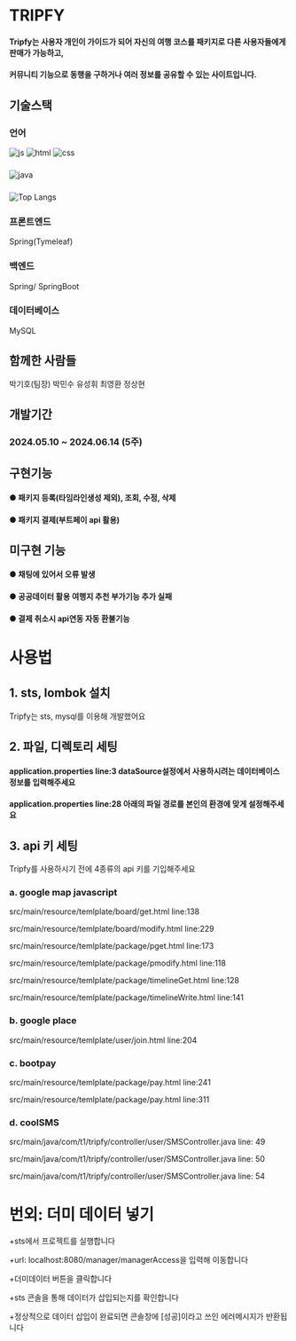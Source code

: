 # TRIPFY
#### Tripfy는 사용자 개인이 가이드가 되어 자신의 여행 코스를 패키지로 다른 사용자들에게 판매가 가능하고,
#### 커뮤니티 기능으로 동행을 구하거나 여러 정보를 공유할 수 있는 사이트입니다.

## 기술스택

### 언어
![js](https://img.shields.io/badge/JavaScript-F7DF1E?style=for-the-badge&logo=JavaScript&logoColor=white)
![html](https://img.shields.io/badge/HTML-239120?style=for-the-badge&logo=html5&logoColor=white)
![css](https://img.shields.io/badge/CSS-239120?&style=for-the-badge&logo=css3&logoColor=white)
###
![java](https://img.shields.io/badge/Java-ED8B00?style=for-the-badge&logo=openjdk&logoColor=white)


### 
![Top Langs](https://github-readme-stats.vercel.app/api/top-langs/?username=Burgundysocks)

### 프론트엔드
Spring(Tymeleaf)

### 백엔드
Spring/ SpringBoot

### 데이터베이스
MySQL

## 함께한 사람들
박기호(팀장) 박민수 유성휘 최영환 정상현

## 개발기간
### 2024.05.10 ~ 2024.06.14 (5주)

## 구현기능
#### ● 패키지 등록(타임라인생성 제외), 조회, 수정, 삭제
#### ● 패키지 결제(부트페이 api 활용)

## 미구현 기능
#### ● 채팅에 있어서 오류 발생
#### ● 공공데이터 활용 여행지 추천 부가기능 추가 실패
#### ● 결제 취소시 api연동 자동 환불기능


# 사용법
## 1. sts, lombok 설치
Tripfy는 sts, mysql를 이용해 개발했어요

## 2. 파일, 디렉토리 세팅
#### application.properties line:3 dataSource설정에서 사용하시려는 데이터베이스 정보를 입력해주세요
#### application.properties line:28 아래의 파일 경로를 본인의 환경에 맞게 설정해주세요

## 3. api 키 세팅
Tripfy를 사용하시기 전에 4종류의 api 키를 기입해주세요

### a. google map javascript
src/main/resource/temlplate/board/get.html line:138

src/main/resource/temlplate/board/modify.html line:229

src/main/resource/temlplate/package/pget.html line:173

src/main/resource/temlplate/package/pmodify.html line:118

src/main/resource/temlplate/package/timelineGet.html line:128

src/main/resource/temlplate/package/timelineWrite.html line:141

### b. google place
src/main/resource/temlplate/user/join.html line:204

### c. bootpay
src/main/resource/temlplate/package/pay.html line:241

src/main/resource/temlplate/package/pay.html line:311

### d. coolSMS
src/main/java/com/t1/tripfy/controller/user/SMSController.java line: 49

src/main/java/com/t1/tripfy/controller/user/SMSController.java line: 50

src/main/java/com/t1/tripfy/controller/user/SMSController.java line: 54

# 번외: 더미 데이터 넣기
+sts에서 프로젝트를 실행합니다

+url: localhost:8080/manager/managerAccess을 입력해 이동합니다

+더미데이터 버튼을 클릭합니다

+sts 콘솔을 통해 데이터가 삽입되는지를 확인합니다

+정상적으로 데이터 삽입이 완료되면 콘솔창에 [성공]이라고 쓰인 에러메시지가 반환됩니다
